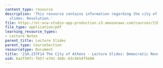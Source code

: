 ```yaml
---
content_type: resource
description: 'This resource contains information regarding the city of athens - lecture
  slides: Revolution.'
file: https://ol-ocw-studio-app-production.s3.amazonaws.com/courses/21h-237-the-city-of-athens-in-the-age-of-pericles-fall-2014/6a2f50fcfb57e7413b8c63c4b54f5eb0_MIT21H_237F14_Revolution.pdf
file_type: application/pdf
learning_resource_types:
- Lecture Notes
parent_title: Lecture Slides
parent_type: CourseSection
resourcetype: Document
title: '21H.237F14 The City of Athens - Lecture Slides: Democratic Revolution'
uid: 6a2f50fc-fb57-e741-3b8c-63c4b54f5eb0
---
```


